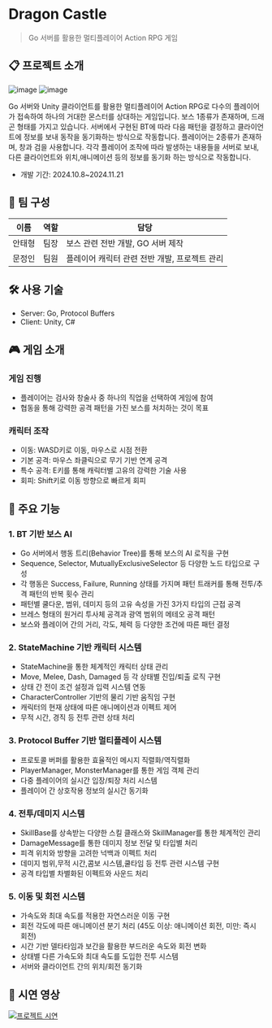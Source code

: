 # Dragon Castle 
> Go 서버를 활용한 멀티플레이어 Action RPG 게임

## 📋 프로젝트 소개
![image](https://github.com/user-attachments/assets/1a8f1578-2cb2-42ce-9ac8-868d8c02cd8e)
![image](https://github.com/user-attachments/assets/17eecae8-bec3-44a8-aa58-49486a142698)

Go 서버와 Unity 클라이언트를 활용한 멀티플레이어 Action RPG로
다수의 플레이어가 접속하여 하나의 거대한 몬스터를 상대하는 게임입니다.
보스 1종류가 존재하며, 드래곤 형태를 가지고 있습니다. 서버에서 구현된 BT에 따라 다음 패턴을 결정하고 클라이언트에 정보를 보내 동작을 동기화하는 방식으로 작동합니다.
플레이어는 2종류가 존재하며, 창과 검을 사용합니다. 각각 플레이어 조작에 따라 발생하는 내용들을 서버로 보내, 다른 클라이언트와 위치,애니메이션 등의 정보를 동기화 하는 방식으로 작동합니다.
- 개발 기간: 2024.10.8~2024.11.21

## 👥 팀 구성
|이름|역할|담당|
|---|---|---|
|안태형|팀장|보스 관련 전반 개발, GO 서버 제작|
|문정인|팀원|플레이어 캐릭터 관련 전반 개발, 프로젝트 관리|

## 🛠 사용 기술
- Server: Go, Protocol Buffers
- Client: Unity, C#


## 🎮 게임 소개
### 게임 진행
- 플레이어는 검사와 창술사 중 하나의 직업을 선택하여 게임에 참여
- 협동을 통해 강력한 공격 패턴을 가진 보스를 처치하는 것이 목표

### 캐릭터 조작
- 이동: WASD키로 이동, 마우스로 시점 전환
- 기본 공격: 마우스 좌클릭으로 무기 기반 연계 공격
- 특수 공격: E키를 통해 캐릭터별 고유의 강력한 기술 사용
- 회피: Shift키로 이동 방향으로 빠르게 회피

## 📌 주요 기능 

### 1. BT 기반 보스 AI
- Go 서버에서 행동 트리(Behavior Tree)를 통해 보스의 AI 로직을 구현
- Sequence, Selector, MutuallyExclusiveSelector 등 다양한 노드 타입으로 구성
- 각 행동은 Success, Failure, Running 상태를 가지며 패턴 트래커를 통해 전투/추격 패턴의 반복 횟수 관리  
- 패턴별 쿨다운, 범위, 데미지 등의 고유 속성을 가진 3가지 타입의 근접 공격
- 브레스 형태의 원거리 투사체 공격과 광역 범위의 메테오 공격 패턴
- 보스와 플레이어 간의 거리, 각도, 체력 등 다양한 조건에 따른 패턴 결정

### 2. StateMachine 기반 캐릭터 시스템
- StateMachine을 통한 체계적인 캐릭터 상태 관리
- Move, Melee, Dash, Damaged 등 각 상태별 진입/퇴출 로직 구현
- 상태 간 전이 조건 설정과 입력 시스템 연동
- CharacterController 기반의 물리 기반 움직임 구현 
- 캐릭터의 현재 상태에 따른 애니메이션과 이펙트 제어
- 무적 시간, 경직 등 전투 관련 상태 처리

### 3. Protocol Buffer 기반 멀티플레이 시스템
- 프로토콜 버퍼를 활용한 효율적인 메시지 직렬화/역직렬화
- PlayerManager, MonsterManager를 통한 게임 객체 관리
- 다중 플레이어의 실시간 입장/퇴장 처리 시스템
- 플레이어 간 상호작용 정보의 실시간 동기화 

### 4. 전투/데미지 시스템
- SkillBase를 상속받는 다양한 스킬 클래스와 SkillManager를 통한 체계적인 관리
- DamageMessage를 통한 데미지 정보 전달 및 타입별 처리
- 피격 위치와 방향을 고려한 넉백과 이펙트 처리 
- 데미지 범위,무적 시간,콤보 시스템,쿨타임 등 전투 관련 시스템 구현
- 공격 타입별 차별화된 이펙트와 사운드 처리

### 5. 이동 및 회전 시스템
- 가속도와 최대 속도를 적용한 자연스러운 이동 구현
- 회전 각도에 따른 애니메이션 분기 처리 (45도 이상: 애니메이션 회전, 미만: 즉시 회전)
- 시간 기반 델타타임과 보간을 활용한 부드러운 속도와 회전 변화
- 상태별 다른 가속도와 최대 속도를 도입한 전투 시스템
- 서버와 클라이언트 간의 위치/회전 동기화


## 🎥 시연 영상
[![프로젝트 시연](https://img.youtube.com/vi/UCZfeSfO8VE/0.jpg)](https://youtu.be/UCZfeSfO8VE)

